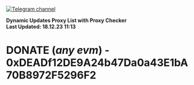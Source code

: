 [![Telegram channel](https://img.shields.io/endpoint?url=https://runkit.io/damiankrawczyk/telegram-badge/branches/master?url=https://t.me/n4z4v0d)](https://t.me/n4z4v0d) 

**Dynamic Updates Proxy List with Proxy Checker**  
**Last Updated: 18.12.23 11:13**

# DONATE (_any evm_) - 0xDEADf12DE9A24b47Da0a43E1bA70B8972F5296F2
